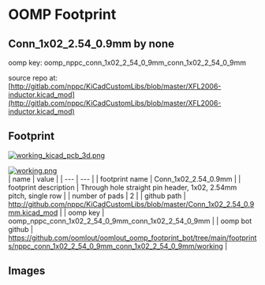 # OOMP Footprint  
## Conn_1x02_2.54_0.9mm  by none  
  
oomp key: oomp_nppc_conn_1x02_2_54_0_9mm_conn_1x02_2_54_0_9mm  
  
source repo at: [http://gitlab.com/nppc/KiCadCustomLibs/blob/master/XFL2006-inductor.kicad_mod](http://gitlab.com/nppc/KiCadCustomLibs/blob/master/XFL2006-inductor.kicad_mod)  
## Footprint  
  
[![working_kicad_pcb_3d.png](working_kicad_pcb_3d_600.png)](working_kicad_pcb_3d.png)  
  
[![working.png](working_600.png)](working.png)  
| name | value | 
| --- | --- | 
| footprint name | Conn_1x02_2.54_0.9mm | 
| footprint description | Through hole straight pin header, 1x02, 2.54mm pitch, single row | 
| number of pads | 2 | 
| github path | http://github.com/nppc/KiCadCustomLibs/blob/master/Conn_1x02_2.54_0.9mm.kicad_mod | 
| oomp key | oomp_nppc_conn_1x02_2_54_0_9mm_conn_1x02_2_54_0_9mm | 
| oomp bot github | https://github.com/oomlout/oomlout_oomp_footprint_bot/tree/main/footprints/nppc_conn_1x02_2_54_0_9mm_conn_1x02_2_54_0_9mm/working | 
## Images  
